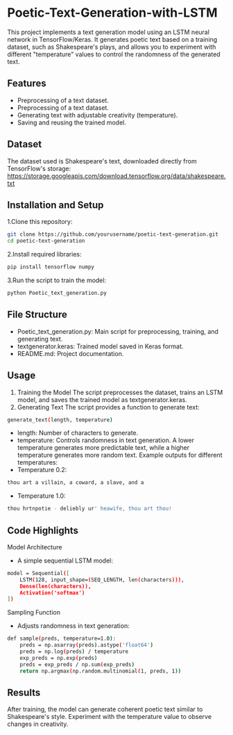 
# Poetic-Text-Generation-with-LSTM


This project implements a text generation model using an LSTM neural network in TensorFlow/Keras. It generates poetic text based on a training dataset, such as Shakespeare's plays, and allows you to experiment with different "temperature" values to control the randomness of the generated text.

## Features

- Preprocessing of a text dataset.
- Preprocessing of a text dataset.
- Generating text with adjustable creativity (temperature).
- Saving and reusing the trained model.


## Dataset
The dataset used is Shakespeare's text, downloaded directly from TensorFlow's storage: https://storage.googleapis.com/download.tensorflow.org/data/shakespeare.txt
## Installation and Setup

1.Clone this repository:

```bash
git clone https://github.com/yourusername/poetic-text-generation.git
cd poetic-text-generation
```
2.Install required libraries:
```bash
pip install tensorflow numpy
```
3.Run the script to train the model:
```bash
python Poetic_text_generation.py
```

## File Structure
- Poetic_text_generation.py: Main script for preprocessing, training, and generating text.
- textgenerator.keras: Trained model saved in Keras format.
- README.md: Project documentation.

## Usage
1. Training the Model
The script preprocesses the dataset, trains an LSTM model, and saves the trained model as textgenerator.keras.
2. Generating Text
The script provides a function to generate text:
```bash
generate_text(length, temperature)
```
- length: Number of characters to generate.
- temperature: Controls randomness in text generation. A lower temperature generates more predictable text, while a higher temperature generates more random text.
Example outputs for different temperatures:
- Temperature 0.2:
```bash
thou art a villain, a coward, a slave, and a
```


- Temperature 1.0:
```bash
thou hrtnpotie - deliebly ur' heawife, thou art thou!
```
## Code Highlights
Model Architecture
- A simple sequential LSTM model:
```bash
model = Sequential([
    LSTM(128, input_shape=(SEQ_LENGTH, len(characters))),
    Dense(len(characters)),
    Activation('softmax')
])
```
Sampling Function
- Adjusts randomness in text generation:
```bash
def sample(preds, temperature=1.0):
    preds = np.asarray(preds).astype('float64')
    preds = np.log(preds) / temperature
    exp_preds = np.exp(preds)
    preds = exp_preds / np.sum(exp_preds)
    return np.argmax(np.random.multinomial(1, preds, 1))
```
## Results
After training, the model can generate coherent poetic text similar to Shakespeare's style. Experiment with the temperature value to observe changes in creativity.
